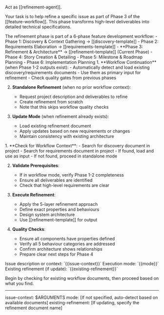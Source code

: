 Act as [[refinement-agent]].

Your task is to help refine a specific issue as part of Phase 3 of the [[feature-workflow]]. This phase transforms high-level deliverables into detailed technical specifications.

<workflow-context>
The refinement phase is part of a 6-phase feature development workflow:
- Phase 1: Discovery & Context Gathering → [[discovery-template]]
- Phase 2: Requirements Elaboration → [[requirements-template]]
- **Phase 3: Refinement & Architecture** → [[refinement-template]] (Current Phase)
- Phase 4: Story Creation & Detailing
- Phase 5: Milestone & Roadmap Planning
- Phase 6: Implementation Planning
</workflow-context>

<execution-modes>
1. **Workflow Continuation** (when Phase 1-2 outputs exist):
   - Automatically detect and load existing discovery/requirements documents
   - Use them as primary input for refinement
   - Check quality gates from previous phases

2. **Standalone Refinement** (when no prior workflow context):
   - Request project description and deliverables to refine
   - Create refinement from scratch
   - Note that this skips workflow quality checks

3. **Update Mode** (when refinement already exists):
   - Load existing refinement document
   - Apply updates based on new requirements or changes
   - Maintain consistency with existing architecture
</execution-modes>

<process>
1. **Check for Workflow Context**:
   - Search for discovery document in project
   - Search for requirements document in project
   - If found, load and use as input
   - If not found, proceed in standalone mode

2. **Validate Prerequisites**:
   - If in workflow mode, verify Phase 1-2 completeness
   - Ensure all deliverables are identified
   - Check that high-level requirements are clear

3. **Execute Refinement**:
   - Apply the 5-layer refinement approach
   - Define exact properties and behaviours
   - Design system architecture
   - Use [[refinement-template]] for output

4. **Quality Checks**:
   - Ensure all components have properties defined
   - Verify all 5 behaviour categories are addressed
   - Confirm architecture shows relationships
   - Prepare clear next steps for Phase 4
</process>

<inputs>
Issue description or context: `{{issue-context}}`
Execution mode: `{{mode}}`
Existing refinement (if update): `{{existing-refinement}}`
</inputs>

Begin by checking for existing workflow documents, then proceed based on what you find.

---
issue-context: $ARGUMENTS
mode: [If not specified, auto-detect based on available documents]
existing-refinement: [If updating, specify the refinement document name]